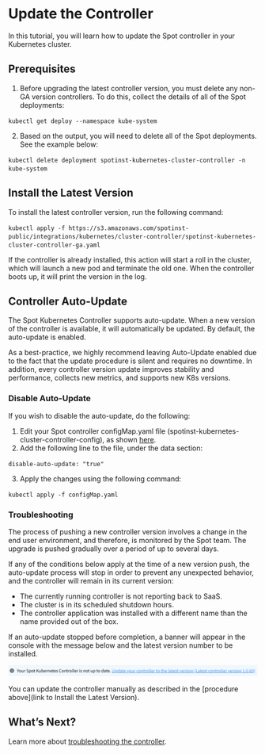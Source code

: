 # Update the Controller

In this tutorial, you will learn how to update the Spot controller in your Kubernetes cluster.

## Prerequisites
1. Before upgrading the latest controller version, you must delete any non-GA version controllers. To do this, collect the details of all of the Spot deployments:

`kubectl get deploy --namespace kube-system`

2. Based on the output, you will need to delete all of the Spot deployments. See the example below:

`kubectl delete deployment spotinst-kubernetes-cluster-controller -n kube-system`

## Install the Latest Version

To install the latest controller version, run the following command:

`kubectl apply -f https://s3.amazonaws.com/spotinst-public/integrations/kubernetes/cluster-controller/spotinst-kubernetes-cluster-controller-ga.yaml`

If the controller is already installed, this action will start a roll in the cluster, which will launch a new pod and terminate the old one. When the controller boots up, it will print the version in the log.

## Controller Auto-Update

The Spot Kubernetes Controller supports auto-update. When a new version of the controller is available, it will automatically be updated. By default, the auto-update is enabled.

As a best-practice, we highly recommend leaving Auto-Update enabled due to the fact that the update procedure is silent and requires no downtime. In addition, every controller version update improves stability and performance, collects new metrics, and supports new K8s versions.

### Disable Auto-Update

If you wish to disable the auto-update, do the following:
1. Edit your Spot controller configMap.yaml file (spotinst-kubernetes-cluster-controller-config), as shown [here](ocean/tutorials/spot-kubernetes-controller/install-with-kubectl.md).
2. Add the following line to the file, under the data section:

`disable-auto-update: "true"`

3. Apply the changes using the following command:

`kubectl apply -f configMap.yaml`

### Troubleshooting

The process of pushing a new controller version involves a change in the end user environment, and therefore, is monitored by the Spot team. The upgrade is pushed gradually over a period of up to several days.

If any of the conditions below apply at the time of a new version push, the auto-update process will stop in order to prevent any unexpected behavior, and the controller will remain in its current version:
* The currently running controller is not reporting back to SaaS.
* The cluster is in its scheduled shutdown hours.
* The controller application was installed with a different name than the name provided out of the box.

If an auto-update stopped before completion, a banner will appear in the console with the message below and the latest version number to be installed.

<img src="/ocean/_media/tutorials-update-the-controller-01.png" />

You can update the controller manually as described in the [procedure above](link to Install the Latest Version).

## What’s Next?

Learn more about [troubleshooting the controller](ocean/troubleshooting/troubleshoot-controller).
